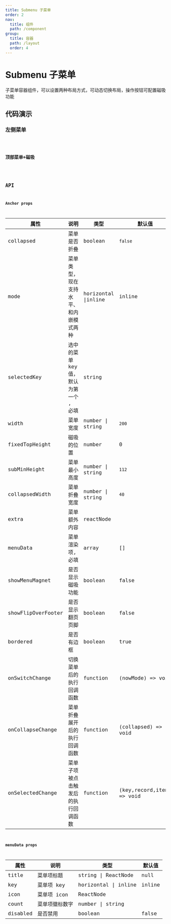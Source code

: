 ```yaml
---
title: Submenu 子菜单
order: 2
nav:
  title: 组件
  path: /component
group:
  title: 容器
  path: /layout
  order: 4
---
```


# Submenu 子菜单

子菜单容器组件，可以设置两种布局方式，可动态切换布局，操作按钮可配置磁吸功能

## 代码演示

### 左侧菜单

<code src="./demo/demo1.tsx" />

### 顶部菜单+磁吸

<code src="./demo/demo2.tsx" />

## API

### Anchor props

| 属性               | 说明                                   | 类型                | 默认值                    |
| ------------------ | -------------------------------------- | ------------------- | ------------------------- |
| collapsed          | 菜单是否折叠                           | boolean             | `false`                   |
| mode               | 菜单类型，现在支持水平、和内嵌模式两种 | horizontal \|inline | inline                    |
| selectedKey        | 选中的菜单 key 值，默认为第一个 , 必填 | string              |                           |
| width              | 菜单宽度                               | number \| string    | `200`                     |
| fixedTopHeight     | 磁吸的位置                             | number              | 0                         |
| subMinHeight       | 菜单最小高度                           | number \| string    | `112`                     |
| collapsedWidth     | 菜单折叠宽度                           | number \| string    | `40`                      |
| extra              | 菜单额外内容                           | reactNode           |                           |
| menuData           | 菜单渲染项, 必填                       | array               | []                        |
| showMenuMagnet     | 是否显示磁吸功能                       | boolean             | false                     |
| showFlipOverFooter | 是否显示翻页页脚                       | boolean             | false                     |
| bordered           | 是否有边框                             | boolean             | true                      |
| onSwitchChange     | 切换菜单后的执行回调函数               | function            | (nowMode) => void         |
| onCollapseChange   | 菜单折叠展开后的执行回调函数           | function            | (collapsed) => void       |
| onSelectedChange   | 菜单子项被点击触发后的执行回调函数     | function            | (key,record,item) => void |

### menuData props

| 属性     | 说明           | 类型                 | 默认值 |
| -------- | -------------- | -------------------- | ------ |
| title    | 菜单项标题     | string \| ReactNode  | null   |
| key      | 菜单项 key     | horizontal \| inline | inline |
| icon     | 菜单项 icon    | ReactNode            |        |
| count    | 菜单项徽标数字 | number \| string     |        |
| disabled | 是否禁用       | boolean              | false  |
